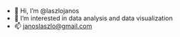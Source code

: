 - 👋 Hi, I’m @laszlojanos
- 👀 I’m interested in data analysis and data visualization
- 📫 janoslaszlo@gmail.com
